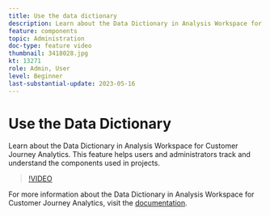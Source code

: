 ```yaml
---
title: Use the data dictionary
description: Learn about the Data Dictionary in Analysis Workspace for Customer Journey Analytics. This feature helps users and administrators track and understand the components used in projects. 
feature: components
topic: Administration
doc-type: feature video
thumbnail: 3418028.jpg
kt: 13271
role: Admin, User
level: Beginner
last-substantial-update: 2023-05-16
---
```

# Use the Data Dictionary

Learn about the Data Dictionary in Analysis Workspace for Customer Journey Analytics. This feature helps users and administrators track and understand the components used in projects. 

>[!VIDEO](https://video.tv.adobe.com/v/3418028/?quality=12&learn=on)

For more information about the Data Dictionary in Analysis Workspace for Customer Journey Analytics, visit the [documentation](https://experienceleague.adobe.com/docs/analytics-platform/using/cja-components/data-dictionary/data-dictionary-overview.html).
